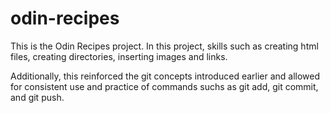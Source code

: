 # odin-recipes

This is the Odin Recipes project. In this project, skills such as creating html files, creating directories, inserting images and links.

Additionally, this reinforced the git concepts introduced earlier and allowed for consistent use and practice of commands suchs as git add, git commit, and git push.